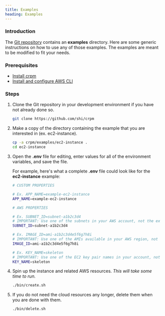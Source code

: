 ```yaml
---
title: Examples
heading: Examples
---
```

### Introduction

The [Git repository](https://github.com/shi/crpm) contains an **examples** directory.
Here are some generic instructions on how to use any of those examples.  The examples
are meant to be modified to fit your needs.

### Prerequisites

*   [Install crpm](/quick-start)
*   [Install and configure AWS CLI](https://aws.amazon.com/cli)

### Steps

1.  Clone the Git repository in your development environment if you have not already done so.

    ```bash
    git clone https://github.com/shi/crpm
    ```

2.  Make a copy of the directory containing the example that you are interested in (ex. ec2-instance).

    ```bash
    cp -a crpm/examples/ec2-instance .
    cd ec2-instance
    ```

3.  Open the **.env** file for editing, enter values for all of the environment variables, and save the file.
    
    For example, here's what a complete **.env** file could look like for the **ec2-instance** example:

    ```bash
    # CUSTOM PROPERTIES
    
    # Ex. APP_NAME=example-ec2-instance
    APP_NAME=example-ec2-instance
    
    # AWS PROPERTIES
    
    # Ex. SUBNET_ID=subnet-a1b2c3d4
    # IMPORTANT: Use one of the subnets in your AWS account, not the example subnet-a1b2c3d4
    SUBNET_ID=subnet-a1b2c3d4
    
    # Ex. IMAGE_ID=ami-a1b2c3d4e5f6g7h8i
    # IMPORTANT: Use one of the AMIs available in your AWS region, not the example ami-a1b2c3d4e5f6g7h8i
    IMAGE_ID=ami-a1b2c3d4e5f6g7h8i
    
    # Ex. KEY_NAME=skeleton
    # IMPORTANT: Use one of the EC2 key pair names in your account, not the example skeleton
    KEY_NAME=skeleton
    ```

4.  Spin up the instance and related AWS resources.  *This will take some time to run.*

    ```bash
    ./bin/create.sh
    ```

5.  If you do not need the cloud resources any longer, delete them when you are done with them.

    ```bash
    ./bin/delete.sh
    ```
